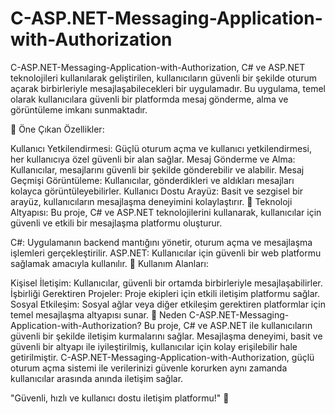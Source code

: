 # C-ASP.NET-Messaging-Application-with-Authorization
C-ASP.NET-Messaging-Application-with-Authorization, C# ve ASP.NET teknolojileri kullanılarak geliştirilen, kullanıcıların güvenli bir şekilde oturum açarak birbirleriyle mesajlaşabilecekleri bir uygulamadır. Bu uygulama, temel olarak kullanıcılara güvenli bir platformda mesaj gönderme, alma ve görüntüleme imkanı sunmaktadır.

🔑 Öne Çıkan Özellikler:

Kullanıcı Yetkilendirmesi: Güçlü oturum açma ve kullanıcı yetkilendirmesi, her kullanıcıya özel güvenli bir alan sağlar.
Mesaj Gönderme ve Alma: Kullanıcılar, mesajlarını güvenli bir şekilde gönderebilir ve alabilir.
Mesaj Geçmişi Görüntüleme: Kullanıcılar, gönderdikleri ve aldıkları mesajları kolayca görüntüleyebilirler.
Kullanıcı Dostu Arayüz: Basit ve sezgisel bir arayüz, kullanıcıların mesajlaşma deneyimini kolaylaştırır.
🌟 Teknoloji Altyapısı:
Bu proje, C# ve ASP.NET teknolojilerini kullanarak, kullanıcılar için güvenli ve etkili bir mesajlaşma platformu oluşturur.

C#: Uygulamanın backend mantığını yönetir, oturum açma ve mesajlaşma işlemleri gerçekleştirilir.
ASP.NET: Kullanıcılar için güvenli bir web platformu sağlamak amacıyla kullanılır.
🎯 Kullanım Alanları:

Kişisel İletişim: Kullanıcılar, güvenli bir ortamda birbirleriyle mesajlaşabilirler.
İşbirliği Gerektiren Projeler: Proje ekipleri için etkili iletişim platformu sağlar.
Sosyal Etkileşim: Sosyal ağlar veya diğer etkileşim gerektiren platformlar için temel mesajlaşma altyapısı sunar.
🚀 Neden C-ASP.NET-Messaging-Application-with-Authorization?
Bu proje, C# ve ASP.NET ile kullanıcıların güvenli bir şekilde iletişim kurmalarını sağlar. Mesajlaşma deneyimi, basit ve güvenli bir altyapı ile iyileştirilmiş, kullanıcılar için kolay erişilebilir hale getirilmiştir. C-ASP.NET-Messaging-Application-with-Authorization, güçlü oturum açma sistemi ile verilerinizi güvenle korurken aynı zamanda kullanıcılar arasında anında iletişim sağlar.

"Güvenli, hızlı ve kullanıcı dostu iletişim platformu!" 💬
